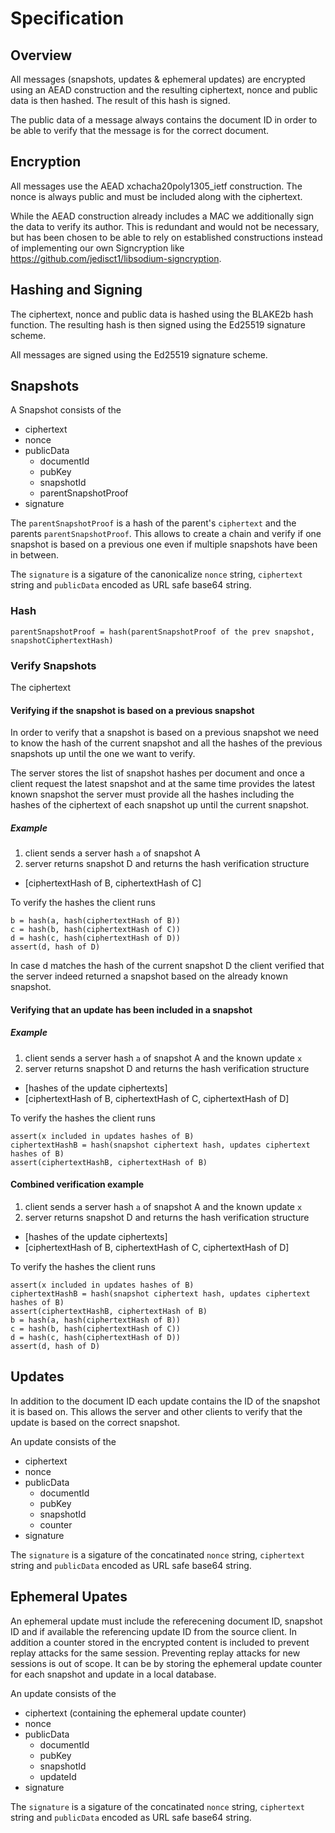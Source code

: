 # Specification

## Overview

All messages (snapshots, updates & ephemeral updates) are encrypted using an AEAD construction and the resulting ciphertext, nonce and public data is then hashed. The result of this hash is signed.

The public data of a message always contains the document ID in order to be able to verify that the message is for the correct document.

## Encryption

All messages use the AEAD xchacha20poly1305_ietf construction. The nonce is always public and must be included along with the ciphertext.

While the AEAD construction already includes a MAC we additionally sign the data to verify its author. This is redundant and would not be necessary, but has been chosen to be able to rely on established constructions instead of implementing our own Signcryption like https://github.com/jedisct1/libsodium-signcryption.

## Hashing and Signing

The ciphertext, nonce and public data is hashed using the BLAKE2b hash function. The resulting hash is then signed using the Ed25519 signature scheme.

All messages are signed using the Ed25519 signature scheme.

## Snapshots

A Snapshot consists of the

- ciphertext
- nonce
- publicData
  - documentId
  - pubKey
  - snapshotId
  - parentSnapshotProof
- signature

The `parentSnapshotProof` is a hash of the parent's `ciphertext` and the parents `parentSnapshotProof`. This allows to create a chain
and verify if one snapshot is based on a previous one even if multiple snapshots have been in between.

The `signature` is a sigature of the canonicalize `nonce` string, `ciphertext` string and `publicData` encoded as URL safe base64 string.

### Hash

```
parentSnapshotProof = hash(parentSnapshotProof of the prev snapshot, snapshotCiphertextHash)
```

### Verify Snapshots

The ciphertext

#### Verifying if the snapshot is based on a previous snapshot

In order to verify that a snapshot is based on a previous snapshot we need to know the hash of the current snapshot and all the hashes of the previous snapshots up until the one we want to verify.

The server stores the list of snapshot hashes per document and once a client request the latest snapshot and at the same time provides the latest known snapshot the server must provide all the hashes including the hashes of the ciphertext of each snapshot up until the current snapshot.

##### Example

1. client sends a server hash `a` of snapshot A
2. server returns snapshot D and returns the hash verification structure

- [ciphertextHash of B, ciphertextHash of C]

To verify the hashes the client runs

```
b = hash(a, hash(ciphertextHash of B))
c = hash(b, hash(ciphertextHash of C))
d = hash(c, hash(ciphertextHash of D))
assert(d, hash of D)
```

In case d matches the hash of the current snapshot D the client verified that the server indeed returned a snapshot based on the already known snapshot.

#### Verifying that an update has been included in a snapshot

##### Example

1. client sends a server hash `a` of snapshot A
   and the known update `x`
2. server returns snapshot D and returns the hash verification structure

- [hashes of the update ciphertexts]
- [ciphertextHash of B, ciphertextHash of C, ciphertextHash of D]

To verify the hashes the client runs

```
assert(x included in updates hashes of B)
ciphertextHashB = hash(snapshot ciphertext hash, updates ciphertext hashes of B)
assert(ciphertextHashB, ciphertextHash of B)
```

#### Combined verification example

1. client sends a server hash `a` of snapshot A
   and the known update `x`
2. server returns snapshot D and returns the hash verification structure

- [hashes of the update ciphertexts]
- [ciphertextHash of B, ciphertextHash of C, ciphertextHash of D]

To verify the hashes the client runs

```
assert(x included in updates hashes of B)
ciphertextHashB = hash(snapshot ciphertext hash, updates ciphertext hashes of B)
assert(ciphertextHashB, ciphertextHash of B)
b = hash(a, hash(ciphertextHash of B))
c = hash(b, hash(ciphertextHash of C))
d = hash(c, hash(ciphertextHash of D))
assert(d, hash of D)
```

## Updates

In addition to the document ID each update contains the ID of the snapshot it is based on. This allows the server and other clients to verify that the update is based on the correct snapshot.

An update consists of the

- ciphertext
- nonce
- publicData
  - documentId
  - pubKey
  - snapshotId
  - counter
- signature

The `signature` is a sigature of the concatinated `nonce` string, `ciphertext` string and `publicData` encoded as URL safe base64 string.

## Ephemeral Upates

An ephemeral update must include the referecening document ID, snapshot ID and if available the referencing update ID from the source client. In addition a counter stored in the encrypted content is included to prevent replay attacks for the same session. Preventing replay attacks for new sessions is out of scope. It can be by storing the ephemeral update counter for each snapshot and update in a local database.

An update consists of the

- ciphertext (containing the ephemeral update counter)
- nonce
- publicData
  - documentId
  - pubKey
  - snapshotId
  - updateId
- signature

The `signature` is a sigature of the concatinated `nonce` string, `ciphertext` string and `publicData` encoded as URL safe base64 string.
